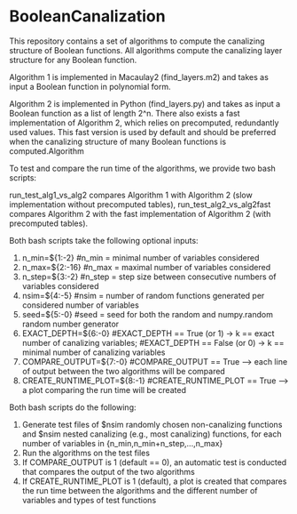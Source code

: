 # BooleanCanalization
This repository contains a set of algorithms to compute the canalizing structure of Boolean functions. All algorithms compute the canalizing layer structure for any Boolean function. 

Algorithm 1 is implemented in Macaulay2 (find_layers.m2) and takes as input a Boolean function in polynomial form. 

Algorithm 2 is implemented in Python (find_layers.py) and takes as input a Boolean function as a list of length 2^n. There also exists a fast implementation of Algorithm 2, which relies on precomputed, redundantly used values. This fast version is used by default and should be preferred when the canalizing structure of many Boolean functions is computed.Algorithm

To test and compare the run time of the algorithms, we provide two bash scripts:

run_test_alg1_vs_alg2 compares Algorithm 1 with Algorithm 2 (slow implementation without precomputed tables), run_test_alg2_vs_alg2fast compares Algorithm 2 with the fast implementation of Algorithm 2 (with precomputed tables).

Both bash scripts take the following optional inputs:

1. n_min=${1:-2}               #n_min = minimal number of variables considered
2. n_max=${2:-16}              #n_max = maximal number of variables considered
3. n_step=${3:-2}              #n_step = step size between consecutive numbers of variables considered
4. nsim=${4:-5}                #nsim = number of random functions generated per considered number of variables
5. seed=${5:-0}                #seed = seed for both the random and numpy.random random number generator
6. EXACT_DEPTH=${6:-0}         #EXACT_DEPTH == True (or 1)  -> k == exact number of canalizing variables;
                            #EXACT_DEPTH == False (or 0) -> k == minimal number of canalizing variables
7. COMPARE_OUTPUT=${7:-0}      #COMPARE_OUTPUT == True -->  each line of output between the two algorithms will be compared
8. CREATE_RUNTIME_PLOT=${8:-1} #CREATE_RUNTIME_PLOT == True -->  a plot comparing the run time will be created

Both bash scripts do the following:

1. Generate test files of $nsim randomly chosen non-canalizing functions and $nsim nested canalizing (e.g., most canalizing) functions, for each number of variables in {n_min,n_min+n_step,...,n_max}
2. Run the algorithms on the test files
3. If COMPARE_OUTPUT is 1 (default == 0), an automatic test is conducted that compares the output of the two algorithms
4. If CREATE_RUNTIME_PLOT is 1 (default), a plot is created that compares the run time between the algorithms and the different number of variables and types of test functions
